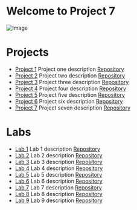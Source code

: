 # Welcome to Project 7
<img src="https://images.unsplash.com/photo-1589652717521-10c0d092dea9?ixlib=rb-4.0.3&ixid=M3wxMjA3fDB8MHxwaG90by1wYWdlfHx8fGVufDB8fHx8fA%3D%3D&auto=format&fit=crop&w=870&q=80" alt="Image">

# Projects

+ [Project 1](https://samantha936.github.io/CIT281-p1/) Project one description [Repository](https://github.com/Samantha936/CIT281-p1)
+ [Project 2](https://samantha936.github.io/CIT281-p2/) Project two description [Repository](https://github.com/Samantha936/CIT281-p2)
+ [Project 3](https://samantha936.github.io/CIT281-p3/) Project three description [Repository](https://github.com/Samantha936/CIT281-p3)
+ [Project 4](https://samantha936.github.io/CIT281-p4/) Project four description [Repository](https://github.com/Samantha936/CIT281-p4)
+ [Project 5](https://samantha936.github.io/CIT281-p5/) Project five description [Repository](https://github.com/Samantha936/CIT281-p5)
+ [Project 6](https://samantha936.github.io/CIT281-p6/) Project six description [Repository](https://github.com/Samantha936/CIT281-p6)
+ [Project 7](https://samantha936.github.io/CIT281-p7/) Project seven description [Repository](https://github.com/Samantha936/CIT281-p7)

# Labs

+ [Lab 1](https://samantha936.github.io/CIT281-lab1/) Lab 1 description [Repository](https://github.com/Samantha936/CIT281-lab1)
+ [Lab 2](https://samantha936.github.io/CIT281-lab2/) Lab 2 description [Repository](https://github.com/Samantha936/CIT281-lab2)
+ [Lab 3](https://samantha936.github.io/CIT281-lab3/) Lab 3 description [Repository](https://github.com/Samantha936/CIT281-lab3)
+ [Lab 4](https://samantha936.github.io/CIT281-lab4/) Lab 4 description [Repository](https://github.com/Samantha936/CIT281-lab4)
+ [Lab 5](https://samantha936.github.io/CIT281-lab5/) Lab 5 description [Repository](https://github.com/Samantha936/CIT281-lab5)
+ [Lab 6](https://samantha936.github.io/CIT281-lab6/) Lab 6 description [Repository](https://github.com/Samantha936/CIT281-lab6)
+ [Lab 7](https://samantha936.github.io/CIT281-lab7/) Lab 7 description [Repository](https://github.com/Samantha936/CIT281-lab7)
+ [Lab 8](https://samantha936.github.io/CIT281-lab8/) Lab 8 description [Repository](https://github.com/Samantha936/CIT281-lab8)
+ [Lab 9]() Lab 9 description [Repository]()


